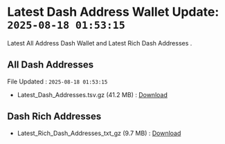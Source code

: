 # Latest Dash Address Wallet Update: `2025-08-18 01:53:15`

Latest All Address Dash Wallet and Latest Rich Dash Addresses .

## All Dash Addresses

File Updated : `2025-08-18 01:53:15`

- Latest_Dash_Addresses.tsv.gz (41.2 MB) : [Download](https://github.com/Pymmdrza/Rich-Address-Wallet/releases/tag/Dash)

## Dash Rich Addresses

- Latest_Rich_Dash_Addresses_txt_gz (9.7 MB) : [Download](https://github.com/Pymmdrza/Rich-Address-Wallet/releases/tag/Dash)
